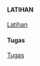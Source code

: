 #### LATIHAN
[Latihan](https://github.com/Tyassasmita/tekn-cloud-computing/blob/master/minggu-07/latihan.md "Latihan")
#### Tugas
[Tugas](https://github.com/Tyassasmita/tekn-cloud-computing/blob/master/minggu-07/tugas.md "Tugas")